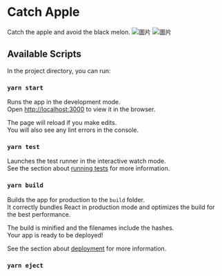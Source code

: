 # Catch Apple
Catch the apple and avoid the black melon.
![圖片](https://github.com/0970jyjytwtw/webfinal/assets/31963831/8ff3841c-7d3c-4581-9b1c-78861c760e08)
![圖片](https://github.com/0970jyjytwtw/webfinal/assets/31963831/d705e4b6-38ae-4624-897f-91bdf6dc95f0)

## Available Scripts

In the project directory, you can run:

### `yarn start`

Runs the app in the development mode.\
Open [http://localhost:3000](http://localhost:3000) to view it in the browser.

The page will reload if you make edits.\
You will also see any lint errors in the console.

### `yarn test`

Launches the test runner in the interactive watch mode.\
See the section about [running tests](https://facebook.github.io/create-react-app/docs/running-tests) for more information.

### `yarn build`

Builds the app for production to the `build` folder.\
It correctly bundles React in production mode and optimizes the build for the best performance.

The build is minified and the filenames include the hashes.\
Your app is ready to be deployed!

See the section about [deployment](https://facebook.github.io/create-react-app/docs/deployment) for more information.

### `yarn eject`
